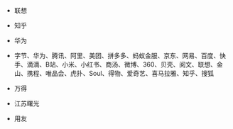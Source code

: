 + 联想
+ 知乎
+ 华为

+ 字节、华为、腾讯、阿里、美团、拼多多、蚂蚁金服、京东、网易、百度、快手、滴滴、B站、小米、小红书、商汤、微博、360、贝壳、阅文、联想、金山、携程、唯品会、虎扑、Soul、得物、爱奇艺、喜马拉雅、知乎、搜狐


+ 万得
+ 江苏曙光
+ 用友